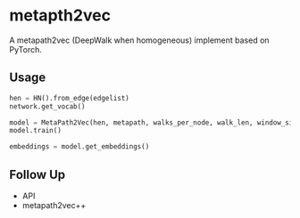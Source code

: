 # metapth2vec

A metapath2vec (DeepWalk when homogeneous) implement based on PyTorch.

## Usage

```python
hen = HN().from_edge(edgelist)
network.get_vocab()

model = MetaPath2Vec(hen, metapath, walks_per_node, walk_len, window_size, emb_size, neg_size, batch_size, learning_rate)
model.train()

embeddings = model.get_embeddings()
```

## Follow Up

* API
* metapath2vec++